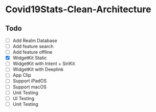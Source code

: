 # Covid19Stats-Clean-Architecture

## Todo
* [ ] Add Realm Database
* [ ] Add feature search
* [ ] Add feature offline
* [x] WidgetKit Static
* [ ] WidgetKit with Intent + SiriKit
* [ ] WidgetKit with Deeplink
* [ ] App Clip
* [ ] Support iPadOS
* [ ] Support macOS
* [ ] Unit Testing
* [ ] UI Testing
* [ ] Unit Testing
